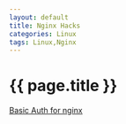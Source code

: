 ```yaml
---
layout: default
title: Nginx Hacks
categories: Linux
tags: Linux,Nginx
---
```

# {{ page.title }}



[Basic Auth for nginx][basic_auth_post]


[basic_auth_post]:https://www.jianshu.com/p/b4a78af4e266


